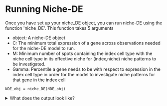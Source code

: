# Running Niche-DE
Once you have set up your niche_DE object, you can run niche-DE using the function 'niche_DE'. This function takes 5 arguments
+ object: A niche-DE object
+ C: The minimum total expression of a gene across observations needed for the niche-DE model to run.  
+ M: Minimum number of spots containing the index cell type with the niche cell type in its effective niche for (index,niche) niche patterns to be investigated. 
+ Gamma: Percentile a gene needs to be with respect to expression in the index cell type in order for the model to investigate niche patterns for that gene in the index cell
```{r,warning = F}
NDE_obj = niche_DE(NDE_obj)
```

<details>
  <summary>What does the output look like?</summary>
  
 After running niche-DE, the 'niche-DE' slot in your niche-DE object will be populated. It will be a list with length equal to the length of sigma. Each item of the list contains a sublist with 4 items.
+ T-stat: An array of dimension #cell types by #cell types by #genes. Index (i,j,k) represents the T_statistic corresponding to the hypothesis test of testing whether gene k is an (index cell type i, niche cell type j) niche gene. 
+ Beta: An array of dimension #cell types by #cell types by #genes. Index (i,j,k) represents the beta coefficient corresponding to the niche effect of niche cell type j on index cell type i for gene k.
+ var-cov: An array of dimension (#cell types) squared by (#cell types) squared by #genes. The matrix corresponding to indices (:,:,k) gives the variance covariance matrix of the beta coefficients of the nicheDE model for gene k.
+ log-lik: A vector of length #genes. Index k gives the log-likelihood of the nicheDE model for gene k.\
  
Note that each item in the niche-DE list is named based on an element of sigma and the T-stat,beta,var-cov,log-lik items for that list are based on an effective niche calculated using a kernel bandwidth equal to that element of sigma.

 </details>
